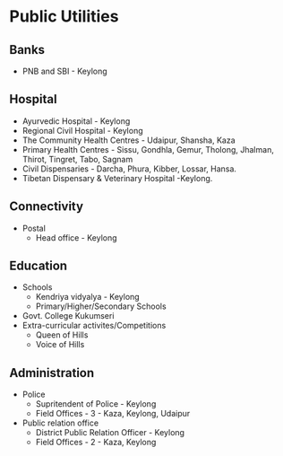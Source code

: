# Public Utilities
## Banks
* PNB and SBI - Keylong
## Hospital
* Ayurvedic Hospital - Keylong
* Regional Civil Hospital - Keylong
* The Community Health Centres - Udaipur, Shansha, Kaza
* Primary Health Centres - Sissu, Gondhla, Gemur, Tholong, Jhalman, Thirot, Tingret, Tabo, Sagnam
* Civil Dispensaries - Darcha, Phura, Kibber, Lossar, Hansa.
* Tibetan Dispensary & Veterinary Hospital -Keylong.
## Connectivity
* Postal
    * Head office - Keylong
## Education
* Schools
    * Kendriya vidyalya - Keylong
    * Primary/Higher/Secondary Schools
* Govt. College Kukumseri
* Extra-curricular activites/Competitions
    * Queen of Hills
    * Voice of Hills
## Administration
* Police
    * Supritendent of Police - Keylong
    * Field Offices - 3 - Kaza, Keylong, Udaipur
* Public relation office
    * District Public Relation Officer - Keylong
    * Field Offices - 2 - Kaza, Keylong